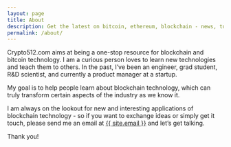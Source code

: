 ```yaml
---
layout: page
title: About
description: Get the latest on bitcoin, ethereum, blockchain - news, tutorials, updates, and in-depth analysis about the latest in the cryptocurrency world.
permalink: /about/
---
```


Crypto512.com aims at being a one-stop resource for blockchain and bitcoin technology. I am a curious person loves to learn new technologies and teach them to others. In the past, I’ve been an engineer, grad student, R&D scientist, and currently a product manager at a startup.

My goal is to help people learn about blockchain technology, which can truly transform certain aspects of the industry as we know it.

I am always on the lookout for new and interesting applications of blockchain technology - so if you want to exchange ideas or simply get it touch, please send me an email at <a class="u-email" href="mailto:{{ site.email }}">{{ site.email }}</a> and let’s get talking.

Thank you!